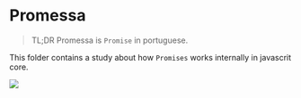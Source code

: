 # Promessa

> TL;DR Promessa is `Promise` in portuguese.

This folder contains a study about how `Promises` works internally in javascrit core.

![](https://mdn.mozillademos.org/files/15911/promises.png)
